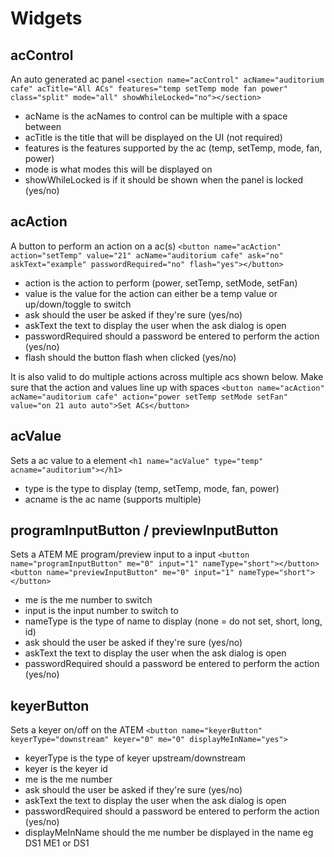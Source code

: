 # Widgets

## acControl
An auto generated ac panel
```<section name="acControl" acName="auditorium cafe" acTitle="All ACs" features="temp setTemp mode fan power" class="split" mode="all" showWhileLocked="no"></section>```
- acName is the acNames to control can be multiple with a space between
- acTitle is the title that will be displayed on the UI (not required)
- features is the features supported by the ac (temp, setTemp, mode, fan, power)
- mode is what modes this will be displayed on
- showWhileLocked is if it should be shown when the panel is locked (yes/no)

## acAction
A button to perform an action on a ac(s)
```<button name="acAction" action="setTemp" value="21" acName="auditorium cafe" ask="no" askText="example" passwordRequired="no" flash="yes"></button>```
- action is the action to perform (power, setTemp, setMode, setFan)
- value is the value for the action can either be a temp value or up/down/toggle to switch
- ask should the user be asked if they're sure (yes/no)
- askText the text to display the user when the ask dialog is open
- passwordRequired should a password be entered to perform the action (yes/no)
- flash should the button flash when clicked (yes/no)

It is also valid to do multiple actions across multiple acs shown below. Make sure that the action and values line up with spaces
```<button name="acAction" acName="auditorium cafe" action="power setTemp setMode setFan" value="on 21 auto auto">Set ACs</button>```

## acValue
Sets a ac value to a element
```<h1 name="acValue" type="temp" acname="auditorium"></h1>```
- type is the type to display (temp, setTemp, mode, fan, power)
- acname is the ac name (supports multiple)

## programInputButton / previewInputButton
Sets a ATEM ME program/preview input to a input
```<button name="programInputButton" me="0" input="1" nameType="short"></button>```
```<button name="previewInputButton" me="0" input="1" nameType="short"></button>```
- me is the me number to switch
- input is the input number to switch to
- nameType is the type of name to display (none = do not set, short, long, id)
- ask should the user be asked if they're sure (yes/no)
- askText the text to display the user when the ask dialog is open
- passwordRequired should a password be entered to perform the action (yes/no)

## keyerButton
Sets a keyer on/off on the ATEM
```<button name="keyerButton" keyerType="downstream" keyer="0" me="0" displayMeInName="yes">```
- keyerType is the type of keyer upstream/downstream
- keyer is the keyer id
- me is the me number
- ask should the user be asked if they're sure (yes/no)
- askText the text to display the user when the ask dialog is open
- passwordRequired should a password be entered to perform the action (yes/no)
- displayMeInName should the me number be displayed in the name eg DS1 ME1 or DS1